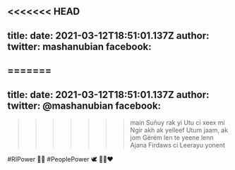 <<<<<<< HEAD
---
title: 
date: 2021-03-12T18:51:01.137Z
author: 
twitter: mashanubian 
facebook: 
---

=======
---
title: 
date: 2021-03-12T18:51:01.137Z
author: 
twitter: @mashanubian 
facebook: 
---

>>>>>>> main
Suñuy rak yi 
Utu ci xeex mi 
Ngir akh ak yelleef 
Utum jaam, ak jom
Gërëm len te yeene lenn 
Ajana Firdaws ci
Leerayu yonent

#RIPower ✊🏿 
#PeoplePower 🕊️ 
💚💛❤️